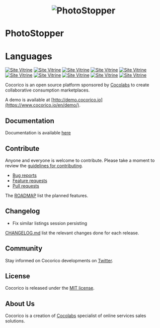 <h1 align="center">
    <img src="https://admin.photostopper.fr/build/images/icon.36a6633e.png" alt="PhotoStopper"/>
</h1>

# PhotoStopper


# Languages

[![Site Vitrine](https://img.shields.io/badge/React-20232A?style=for-the-badge&logo=react&logoColor=61DAFB)](https://fr.reactjs.org/)
[![Site Vitrine](https://img.shields.io/badge/PHP-777BB4?style=for-the-badge&logo=php&logoColor=white)](https://symfony.com/)
[![Site Vitrine](https://img.shields.io/badge/HTML-239120?style=for-the-badge&logo=html5&logoColor=white)](https://developer.mozilla.org/fr/docs/Web/HTML)
[![Site Vitrine](https://img.shields.io/badge/CSS-239120?&style=for-the-badge&logo=css3&logoColor=white)](https://developer.mozilla.org/fr/docs/Web/CSS/Reference)
[![Site Vitrine](https://img.shields.io/badge/JavaScript-F7DF1E?style=for-the-badge&logo=javascript&logoColor=black)](https://developer.mozilla.org/fr/docs/Web/JavaScript)
[![Site Vitrine](https://img.shields.io/badge/Sass-CC6699?style=for-the-badge&logo=sass&logoColor=white)](https://sass-lang.com/documentation)
[![Site Vitrine](https://img.shields.io/badge/try-demo-green.svg)](https://developer.mozilla.org/fr/docs/Web/CSS/Reference)
[![Site Vitrine](https://img.shields.io/badge/try-demo-green.svg)](https://developer.mozilla.org/fr/docs/Web/CSS/Reference)
[![Site Vitrine](https://img.shields.io/badge/try-demo-green.svg)](https://developer.mozilla.org/fr/docs/Web/CSS/Reference)
[![Site Vitrine](https://img.shields.io/badge/try-demo-green.svg)](https://developer.mozilla.org/fr/docs/Web/CSS/Reference)



Cocorico is an open source platform sponsored by [Cocolabs](https://www.cocolabs.com/en/?utm_source=github&utm_medium=cocorico-page&utm_campaign=organic) to create collaborative consumption marketplaces.

A demo is available at [http://demo.cocorico.io](https://www.cocorico.io/en/demo/).

## Documentation

Documentation is available [here](doc/index.md)

## Contribute

Anyone and everyone is welcome to contribute. Please take a moment to
review the [guidelines for contributing](CONTRIBUTING.md).

* [Bug reports](CONTRIBUTING.md#bugs)
* [Feature requests](CONTRIBUTING.md#features)
* [Pull requests](CONTRIBUTING.md#pull-requests)

The [ROADMAP](ROADMAP.md) list the planned features.

## Changelog
 - Fix similar listings session persisting

[CHANGELOG.md](CHANGELOG.md) list the relevant changes done for each release.

## Community

Stay informed on Cocorico developments on [Twitter](https://twitter.com/cocorico_rocks).

## License

Cocorico is released under the [MIT license](LICENSE).


## About Us

Cocorico is a creation of [Cocolabs](https://www.cocolabs.com/en/?utm_source=github&utm_medium=cocorico-page&utm_campaign=organic) specialist of online services sales solutions.
